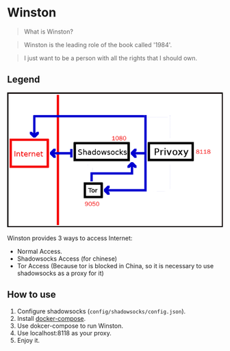 Winston
=======
> What is Winston?

> Winston is the leading role of the book called '1984'.

> I just want to be a person with all the rights that I should own.

## Legend
![Legend](./legend.png)

Winston provides 3 ways to access Internet:

* Normal Access.
* Shadowsocks Access (for chinese)
* Tor Access (Because tor is blocked in China, so it is necessary to use shadowsocks as a proxy for it)

## How to use
1. Configure shadowsocks (`config/shadowsocks/config.json`).
2. Install [docker-compose](https://docs.docker.com/compose/).
3. Use dokcer-compose to run Winston.
4. Use localhost:8118 as your proxy.
5. Enjoy it.
